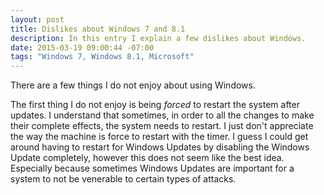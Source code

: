 ```yaml
---
layout: post
title: Dislikes about Windows 7 and 8.1
description: In this entry I explain a few dislikes about Windows.
date: 2015-03-19 09:00:44 -07:00
tags: "Windows 7, Windows 8.1, Microsoft"
---
```


There are a few things I do not enjoy about using Windows.

The first thing I do not enjoy is being *forced* to restart the system after updates. I understand that sometimes, in order to all the changes to make their complete effects, the system needs to restart. I just don't appreciate the way the machine is force to restart with the timer. I guess I could get around having to restart for Windows Updates by disabling the Windows Update completely, however this does not seem like the best idea. Especially because sometimes Windows Updates are important for a system to not be venerable to certain types of attacks.

